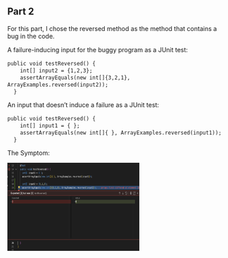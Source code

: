 ## Part 2
For this part, I chose the reversed method as the method that contains a bug in the code. 

A failure-inducing input for the buggy program as a JUnit test:

```
public void testReversed() {
    int[] input2 = {1,2,3};
    assertArrayEquals(new int[]{3,2,1}, ArrayExamples.reversed(input2));
  } 
```

An input that doesn’t induce a failure as a JUnit test:

```
public void testReversed() {
    int[] input1 = { };
    assertArrayEquals(new int[]{ }, ArrayExamples.reversed(input1));
  }
```

The Symptom:

<img src="Symptom.png" width="300" height="200">

